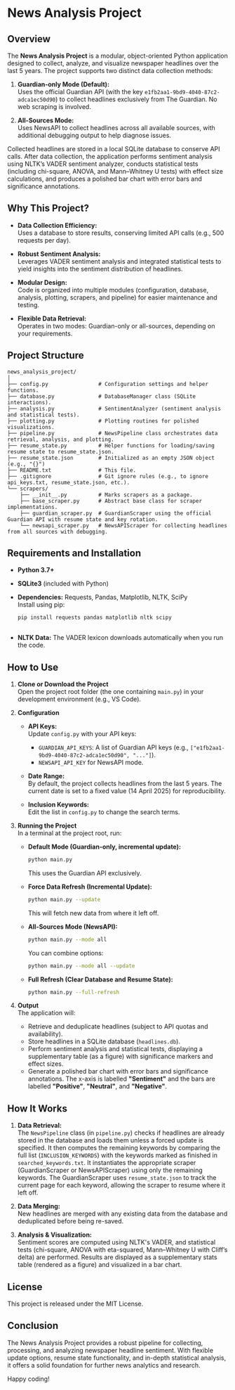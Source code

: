 # News Analysis Project

## Overview

The **News Analysis Project** is a modular, object-oriented Python application designed to collect, analyze, and visualize newspaper headlines over the last 5 years. The project supports two distinct data collection methods:

1. **Guardian-only Mode (Default):**  
   Uses the official Guardian API (with the key `e1fb2aa1-9bd9-4040-87c2-adca1ec50d90`) to collect headlines exclusively from The Guardian. No web scraping is involved.

2. **All-Sources Mode:**  
   Uses NewsAPI to collect headlines across all available sources, with additional debugging output to help diagnose issues.

Collected headlines are stored in a local SQLite database to conserve API calls. After data collection, the application performs sentiment analysis using NLTK’s VADER sentiment analyzer, conducts statistical tests (including chi-square, ANOVA, and Mann–Whitney U tests) with effect size calculations, and produces a polished bar chart with error bars and significance annotations.

## Why This Project?

- **Data Collection Efficiency:**  
  Uses a database to store results, conserving limited API calls (e.g., 500 requests per day).

- **Robust Sentiment Analysis:**  
  Leverages VADER sentiment analysis and integrated statistical tests to yield insights into the sentiment distribution of headlines.

- **Modular Design:**  
  Code is organized into multiple modules (configuration, database, analysis, plotting, scrapers, and pipeline) for easier maintenance and testing.

- **Flexible Data Retrieval:**  
  Operates in two modes: Guardian-only or all-sources, depending on your requirements.

## Project Structure

```plaintext
news_analysis_project/
│
├── config.py                # Configuration settings and helper functions.
├── database.py              # DatabaseManager class (SQLite interactions).
├── analysis.py              # SentimentAnalyzer (sentiment analysis and statistical tests).
├── plotting.py              # Plotting routines for polished visualizations.
├── pipeline.py              # NewsPipeline class orchestrates data retrieval, analysis, and plotting.
├── resume_state.py          # Helper functions for loading/saving resume state to resume_state.json.
├── resume_state.json        # Initialized as an empty JSON object (e.g., "{}")
├── README.txt               # This file.
├── .gitignore               # Git ignore rules (e.g., to ignore api_keys.txt, resume_state.json, etc.).
└── scrapers/
    ├── __init__.py          # Marks scrapers as a package.
    ├── base_scraper.py      # Abstract base class for scraper implementations.
    ├── guardian_scraper.py  # GuardianScraper using the official Guardian API with resume state and key rotation.
    └── newsapi_scraper.py   # NewsAPIScraper for collecting headlines from all sources with debugging.

```
## Requirements and Installation

- **Python 3.7+**
- **SQLite3** (included with Python)
- **Dependencies:** Requests, Pandas, Matplotlib, NLTK, SciPy  
  Install using pip:

  ```bash
  pip install requests pandas matplotlib nltk scipy
 
 - **NLTK Data:** The VADER lexicon downloads automatically when you run the code.

 ## How to Use

1. **Clone or Download the Project**  
   Open the project root folder (the one containing `main.py`) in your development environment (e.g., VS Code).

2. **Configuration**

   - **API Keys:**  
     Update `config.py` with your API keys:
     - `GUARDIAN_API_KEYS`: A list of Guardian API keys (e.g., `["e1fb2aa1-9bd9-4040-87c2-adca1ec50d90", "..."]`).
     - `NEWSAPI_API_KEY` for NewsAPI mode.

   - **Date Range:**  
     By default, the project collects headlines from the last 5 years. The current date is set to a fixed value (14 April 2025) for reproducibility.

   - **Inclusion Keywords:**  
     Edit the list in `config.py` to change the search terms.

3. **Running the Project**  
   In a terminal at the project root, run:

   - **Default Mode (Guardian-only, incremental update):**
     ```bash
     python main.py
     ```
     This uses the Guardian API exclusively.

   - **Force Data Refresh (Incremental Update):**
     ```bash
     python main.py --update
     ```
     This will fetch new data from where it left off.

   - **All-Sources Mode (NewsAPI):**
     ```bash
     python main.py --mode all
     ```
     You can combine options:
     ```bash
     python main.py --mode all --update
     ```

   - **Full Refresh (Clear Database and Resume State):**
     ```bash
     python main.py --full-refresh
     ```

4. **Output**  
   The application will:
   - Retrieve and deduplicate headlines (subject to API quotas and availability).
   - Store headlines in a SQLite database (`headlines.db`).
   - Perform sentiment analysis and statistical tests, displaying a supplementary table (as a figure) with significance markers and effect sizes.
   - Generate a polished bar chart with error bars and significance annotations. The x-axis is labelled **"Sentiment"** and the bars are labelled **"Positive"**, **"Neutral"**, and **"Negative"**.

## How It Works

1. **Data Retrieval:**  
   The `NewsPipeline` class (in `pipeline.py`) checks if headlines are already stored in the database and loads them unless a forced update is specified. It then computes the remaining keywords by comparing the full list (`INCLUSION_KEYWORDS`) with the keywords marked as finished in `searched_keywords.txt`. It instantiates the appropriate scraper (GuardianScraper or NewsAPIScraper) using only the remaining keywords. The GuardianScraper uses `resume_state.json` to track the current page for each keyword, allowing the scraper to resume where it left off.

2. **Data Merging:**  
   New headlines are merged with any existing data from the database and deduplicated before being re-saved.

3. **Analysis & Visualization:**  
   Sentiment scores are computed using NLTK's VADER, and statistical tests (chi-square, ANOVA with eta-squared, Mann–Whitney U with Cliff’s delta) are performed. Results are displayed as a supplementary stats table (rendered as a figure) and visualized in a bar chart.

## License

This project is released under the MIT License.

## Conclusion

The News Analysis Project provides a robust pipeline for collecting, processing, and analyzing newspaper headline sentiment. With flexible update options, resume state functionality, and in-depth statistical analysis, it offers a solid foundation for further news analytics and research.

Happy coding!

